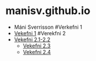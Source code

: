 # manisv.github.io
* Máni Sverrisson
#Verkefni 1
* [Vekefni 1](https://manisv.github.io/Verkefni_1/)
#Verekfni 2
* [Vekefni 2.1-2.2](https://manisv.github.io/Verkefni_2/Verkefni-21-22/)
  * [Vekefni 2.3](https://manisv.github.io/Verkefni_2/verkefni-23/)
  * [Vekefni 2.4](https://manisv.github.io/Verkefni_2/verkefni-24/)
